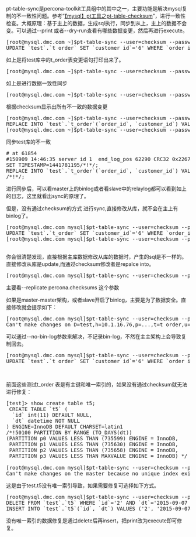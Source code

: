 <!--
author: beebol
date: 2015-09-09 16:48:34
title: 【mysql】pt工具之pt-table-sync
tags: mysql,pt-table-rsync
category: mysql
status: publish
summary: pt-table-sync是percona-toolkit工具组中的其中之一，主要功能是解决mysql复制的不一致性问题。参考“【mysql】pt工具之pt-table-checksum”，进行一致性检查。大概原理：基于主上的数据，生成sql执行，同步到从上，主上的数据不会变。可
-->

pt-table-sync是percona-toolkit工具组中的其中之一，主要功能是解决mysql复制的不一致性问题。参考“<a title="详细阅读 【mysql】pt工具之pt-table-checksum" href="http://www.itopers.com/?p=984" rel="bookmark">【mysql】pt工具之pt-table-checksum</a>”，进行一致性检查。大概原理：基于主上的数据，生成sql执行，同步到从上，主上的数据不会变。可以通过--print 或者--dry-run查看有哪些数据变更，然后再进行execute。
<pre class="lang:sh decode:true">[root@mysql.dmc.com ~]$pt-table-sync --user=checksum --password=checksum h=10.1.16.74,D=test,t=t_order h=10.1.16.76 --print
UPDATE `test`.`t_order` SET `customer_id`='6' WHERE `order_id`='6' LIMIT 1 /*percona-toolkit src_db:test src_tbl:t_order src_dsn:D=test,h=10.1.16.74,p=...,t=t_order,u=checksum dst_db:test dst_tbl:t_order dst_dsn:D=test,h=10.1.16.76,p=...,t=t_order,u=checksum lock:0 transaction:1 changing_src:0 replicate:0 bidirectional:0 pid:27004 user:root host:mysql.dmc.com*/;</pre>
如上是将test库中的t_order表变更语句打印出来了。
<pre class="lang:sh decode:true ">[root@mysql.dmc.com ~]$pt-table-sync --user=checksum --password=checksum h=10.1.16.74,D=test,t=t_order h=10.1.16.76 --execute</pre>
如上是进行数据一致性同步
<pre class="lang:sh decode:true ">[root@mysql.dmc.com ~]$pt-table-sync --user=checksum --password=checksum h=10.1.16.74 h=10.1.16.76 --replicate percona.checksums --print</pre>
根据checksum显示出所有不一致的数据变更
<pre class="lang:sh decode:true ">[root@mysql.dmc.com ~]$pt-table-sync --user=checksum --password=checksum h=10.1.16.74 h=10.1.16.76 --replicate percona.checksums --print --databases test
REPLACE INTO `test`.`t_order`(`order_id`, `customer_id`) VALUES ('6', '6') /*percona-toolkit src_db:test src_tbl:t_order src_dsn:h=10.1.16.74,p=...,u=checksum dst_db:test dst_tbl:t_order dst_dsn:h=slave_16.76,p=...,u=checksum lock:1 transaction:1 changing_src:percona.checksums replicate:percona.checksums bidirectional:0 pid:27194 user:root host:mysql.dmc.com*/;
[root@mysql.dmc.com ~]$pt-table-sync --user=checksum --password=checksum h=10.1.16.74 h=10.1.16.76 --replicate percona.checksums --execute --databases test</pre>
同步test库的不一致
<pre class="lang:vim decode:true  "># at 61854
#150909 14:46:35 server id 1  end_log_pos 62290 CRC32 0x226770f7        Query   thread_id=231653        exec_time=0     error_code=0
SET TIMESTAMP=1441781195/*!*/;
REPLACE INTO `test`.`t_order`(`order_id`, `customer_id`) VALUES ('6', '6') /*percona-toolkit src_db:test src_tbl:t_order src_dsn:h=10.1.16.74,p=...,u=checksum dst_db:test dst_tbl:t_order dst_dsn:h=slave_16.76,p=...,u=checksum lock:1 transaction:1 changing_src:percona.checksums replicate:percona.checksums bidirectional:0 pid:11064 user:root host:mysql.dmc.com*/
/*!*/;</pre>
进行同步后，可以看master上的binlog或者看slave中的relaylog都可以看到如上的日志，这里就看出sync的原理了。

但是，没有通过checksum的方式 进行sync,直接修改从库，就不会在主上有binlog了。
<pre class="lang:sh decode:true ">[root@mysql.dmc.com mysql]$pt-table-sync --user=checksum --password=checksum h=10.1.16.74,D=test,t=t_order h=10.1.16.76 --print
UPDATE `test`.`t_order` SET `customer_id`='6' WHERE `order_id`='6' LIMIT 1 /*percona-toolkit src_db:test src_tbl:t_order src_dsn:D=test,h=10.1.16.74,p=...,t=t_order,u=checksum dst_db:test dst_tbl:t_order dst_dsn:D=test,h=10.1.16.76,p=...,t=t_order,u=checksum lock:0 transaction:1 changing_src:0 replicate:0 bidirectional:0 pid:11559 user:root host:mysql.dmc.com*/;    
[root@mysql.dmc.com mysql]$pt-table-sync --user=checksum --password=checksum h=10.1.16.74,D=test,t=t_order h=10.1.16.76 --execute 

</pre>
你会很清楚发现，直接根据主库数据修改从库的数据时，产生的sql是不一样的。直接修改从库是update,而通过checksum修改者是repalce into。
<pre class="lang:sh decode:true ">[root@mysql.dmc.com mysql]$pt-table-sync --user=checksum --password=checksum h=10.1.16.74,D=test,t=t_order h=10.1.16.76 --replicate percona.checksums --print           REPLACE INTO `test`.`t_order`(`order_id`, `customer_id`) VALUES ('6', '6') /*percona-toolkit src_db:test src_tbl:t_order src_dsn:D=test,h=10.1.16.74,p=...,t=t_order,u=checksum dst_db:test dst_tbl:t_order dst_dsn:D=test,h=10.1.16.76,p=...,t=t_order,u=checksum lock:1 transaction:1 changing_src:percona.checksums replicate:percona.checksums bidirectional:0 pid:11550 user:root host:mysql.dmc.com*/;</pre>
主要看--replicate percona.checksums 这个参数

如果是master-master架构，或者slave开启了binlog，主要是为了数据安全。直接修改就会提示如下：
<pre class="lang:sh decode:true ">[root@mysql.dmc.com mysql]$pt-table-sync --user=checksum --password=checksum h=10.1.16.74,D=test,t=t_order h=10.1.16.76 --print 
Can't make changes on D=test,h=10.1.16.76,p=...,t=t_order,u=checksum because it's a slave. See the documentation section 'REPLICATION SAFETY' for solutions to this problem. at /usr/bin/pt-table-sync line 10669.  while doing test.t_order on 10.1.16.76</pre>
可以通过--no-bin-log参数来解决，不记录bin-log，不然在主主架构上会导致复制回去。
<pre class="lang:sh decode:true ">[root@mysql.dmc.com mysql]$pt-table-sync --user=checksum --password=checksum h=10.1.16.74,D=test,t=t_order h=10.1.16.76 --print --no-bin-log
UPDATE `test`.`t_order` SET `customer_id`='6' WHERE `order_id`='6' LIMIT 1 /*percona-toolkit src_db:test src_tbl:t_order src_dsn:D=test,h=10.1.16.74,p=...,t=t_order,u=checksum dst_db:test dst_tbl:t_order dst_dsn:D=test,h=10.1.16.76,p=...,t=t_order,u=checksum lock:0 transaction:1 changing_src:0 replicate:0 bidirectional:0 pid:11559 user:root host:mysql.dmc.com*/;</pre>
&nbsp;

前面这些测试t_order 表是有主键和唯一索引的，如果没有通过checksum就无法进行修复：
<pre class="lang:sh decode:true">[test]&gt; show create table t5;
 CREATE TABLE `t5` (
  `id` int(11) DEFAULT NULL,
  `dt` datetime NOT NULL
) ENGINE=InnoDB DEFAULT CHARSET=latin1
/*!50100 PARTITION BY RANGE (TO_DAYS(dt))
(PARTITION p0 VALUES LESS THAN (735599) ENGINE = InnoDB,
 PARTITION p1 VALUES LESS THAN (735630) ENGINE = InnoDB,
 PARTITION p2 VALUES LESS THAN (735658) ENGINE = InnoDB,
 PARTITION p3 VALUES LESS THAN MAXVALUE ENGINE = InnoDB) */ |

[root@mysql.dmc.com mysql]$pt-table-sync --user=checksum --password=checksum h=10.1.16.74,D=test,t=t5 h=10.1.16.76 --replicate percona.checksums --print        
Can't make changes on the master because no unique index exists at /usr/bin/pt-table-sync line 10648.  while doing test.t5 on 10.1.16.76</pre>
这是由于test.t5没有唯一索引导致，如果需要修复可选择如下方式。
<pre class="lang:sh decode:true ">[root@mysql.dmc.com mysql]$pt-table-sync --user=checksum --password=checksum h=10.1.16.74,D=test,t=t5 h=10.1.16.76 --print --no-bin-log
DELETE FROM `test`.`t5` WHERE `id`='2' AND `dt`='2015-09-07 16:26:00' LIMIT 1 /*percona-toolkit src_db:test src_tbl:t5 src_dsn:D=test,h=10.1.16.74,p=...,t=t5,u=checksum dst_db:test dst_tbl:t5 dst_dsn:D=test,h=10.1.16.76,p=...,t=t5,u=checksum lock:0 transaction:1 changing_src:0 replicate:0 bidirectional:0 pid:12026 user:root host:mysql.dmc.com*/;
INSERT INTO `test`.`t5`(`id`, `dt`) VALUES ('2', '2015-09-07 00:00:00') /*percona-toolkit src_db:test src_tbl:t5 src_dsn:D=test,h=10.1.16.74,p=...,t=t5,u=checksum dst_db:test dst_tbl:t5 dst_dsn:D=test,h=10.1.16.76,p=...,t=t5,u=checksum lock:0 transaction:1 changing_src:0 replicate:0 bidirectional:0 pid:12026 user:root host:mysql.dmc.com*/;</pre>
没有唯一索引的数据修复是通过delete后再insert，把print改为execute即可修复。

&nbsp;